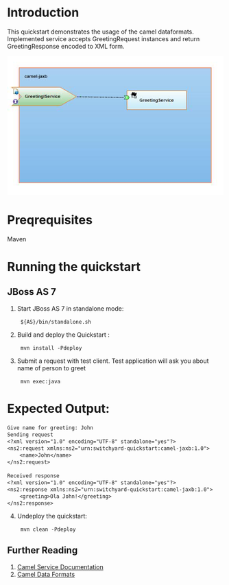 Introduction
============
This quickstart demonstrates the usage of the camel dataformats. Implemented service accepts
GreetingRequest instances and return GreetingResponse encoded to XML form.

![Camel JAXB Quickstart](https://github.com/jboss-switchyard/quickstarts/raw/master/camel-jaxb/camel-jaxb.jpg)

Preqrequisites 
==============
Maven

Running the quickstart
======================

JBoss AS 7
----------
1. Start JBoss AS 7 in standalone mode:

        ${AS}/bin/standalone.sh

2. Build and deploy the Quickstart :

        mvn install -Pdeploy

3. Submit a request with test client. Test application will ask you about name of person to greet

        mvn exec:java

Expected Output:
================
```
Give name for greeting: John
Sending request
<?xml version="1.0" encoding="UTF-8" standalone="yes"?>
<ns2:request xmlns:ns2="urn:switchyard-quickstart:camel-jaxb:1.0">
    <name>John</name>
</ns2:request>

Received response
<?xml version="1.0" encoding="UTF-8" standalone="yes"?>
<ns2:response xmlns:ns2="urn:switchyard-quickstart:camel-jaxb:1.0">
    <greeting>Ola John!</greeting>
</ns2:response>
```

4. Undeploy the quickstart:

        mvn clean -Pdeploy

## Further Reading

1. [Camel Service Documentation](https://docs.jboss.org/author/display/SWITCHYARD/Camel)
2. [Camel Data Formats](http://camel.apache.org/data-format.html)
